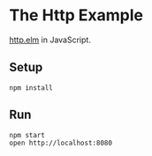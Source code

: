# The Http Example

[http.elm](https://github.com/evancz/elm-architecture-tutorial/blob/master/examples/05-http.elm) in JavaScript.

## Setup
```
npm install
```

## Run
```
npm start
open http://localhost:8080
```
